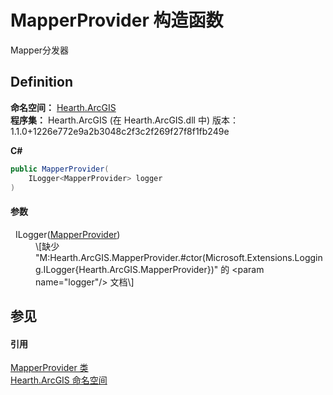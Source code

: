 # MapperProvider 构造函数


Mapper分发器



## Definition
**命名空间：** <a href="N_Hearth_ArcGIS">Hearth.ArcGIS</a>  
**程序集：** Hearth.ArcGIS (在 Hearth.ArcGIS.dll 中) 版本：1.1.0+1226e772e9a2b3048c2f3c2f269f27f8f1fb249e

**C#**
``` C#
public MapperProvider(
	ILogger<MapperProvider> logger
)
```



#### 参数
<dl><dt>  ILogger(<a href="T_Hearth_ArcGIS_MapperProvider">MapperProvider</a>)</dt><dd>\[缺少 "M:Hearth.ArcGIS.MapperProvider.#ctor(Microsoft.Extensions.Logging.ILogger{Hearth.ArcGIS.MapperProvider})" 的 &lt;param name="logger"/&gt; 文档\]</dd></dl>

## 参见


#### 引用
<a href="T_Hearth_ArcGIS_MapperProvider">MapperProvider 类</a>  
<a href="N_Hearth_ArcGIS">Hearth.ArcGIS 命名空间</a>  
